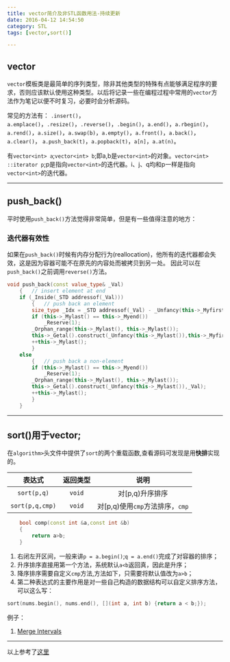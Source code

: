 ```yaml
---
title: vector简介及非STL函数用法-持续更新
date: 2016-04-12 14:54:50
category: STL
tags: [vector,sort()]

---
```


## vector

`vector`模板类是最简单的序列类型，除非其他类型的特殊有点能够满足程序的要求，否则应该默认使用这种类型。以后将记录一些在编程过程中常用的`vector`方法作为笔记以便不时复习，必要时会分析源码。

常见的方法有：
`.insert()`，`a.emplace()`，`.resize()`，`.reverse()`，`.begin()`，`a.end()`，`a.rbegin()`，
`a.rend()`，`a.size()`，`a.swap(b)`，`a.empty()`，`a.front()`，`a.back()`，`a.clear()`，
`a.push_back(t)`，`a.popback(t)`，`a[n]`，`a.at(n)`。

有`vector<int> a`;`vector<int> b`;即a,b是`vector<int>`的对象。`vector<int> ::iterator p`;p是指向`vector<int>`的迭代器。i、j、q均和p一样是指向`vector<int>`的迭代器。

---

## push_back()

平时使用`push_back()`方法觉得非常简单，但是有一些值得注意的地方：

### 迭代器有效性
如果在`push_back()`时候有内存分配行为(reallocation)，他所有的迭代器都会失效，这是因为容器可能不在原先的内容处而被拷贝到另一处。 因此可以在`push_back()`之前调用`reverse()`方法。
```C++
void push_back(const value_type& _Val)
	{	// insert element at end
	if (_Inside(_STD addressof(_Val)))
		{	// push back an element
		size_type _Idx = _STD addressof(_Val) - _Unfancy(this->_Myfirst());
		if (this->_Mylast() == this->_Myend())
			_Reserve(1);
		_Orphan_range(this->_Mylast(), this->_Mylast());
		this->_Getal().construct(_Unfancy(this->_Mylast()),this->_Myfirst()[_Idx]);
		++this->_Mylast();
		}
	else
		{	// push back a non-element
		if (this->_Mylast() == this->_Myend())
			_Reserve(1);
		_Orphan_range(this->_Mylast(), this->_Mylast());
		this->_Getal().construct(_Unfancy(this->_Mylast()),_Val);
		++this->_Mylast();
		}
	}
```

---

## sort()用于vector;

在`algorithm>`头文件中提供了`sort`的两个重载函数,查看源码可发现是用**快排**实现的。

| 表达式	| **返回类型**	| 说明	|
| :---:	| :---:	| :---:	|
| `sort(p,q)`	| `void`	| 对[p,q)升序排序		|
| `sort(p,q,cmp)`	| `void`	| 对[p,q)使用`cmp`方法排序，`cmp`	|

```C++
	bool comp(const int &a,const int &b)
	{
   		return a>b;
	}
```

1. 右闭左开区间，一般来讲`p = a.begin()`;`q = a.end()`完成了对容器的排序；
2. 升序排序直接用第一个方法，系统默认`a<b`返回真，因此是升序；
3. 降序排序需要自定义`cmp`方法,方法如下，只需要将默认值改为`a>b`；
4. 第二种表达式的主要作用是对一些自己构造的数据结构可以自定义排序方法，可以这么写：
```C++
sort(nums.begin(), nums.end(), [](int a, int b) {return a < b;});
```

例子：
1. [Merge Intervals](https://github.com/applefishsky009/LeetCode/blob/master/56%20-%20Merge%20Intervals/56%20-%20Merge%20Intervals.cpp)

---

以上参考了[这里](http://www.cnblogs.com/cj695/p/3863142.html "这里")


